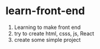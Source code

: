 # learn-front-end
1. Learning to make front end 
2. try to create html, csss, js, React
3. create some simple project
